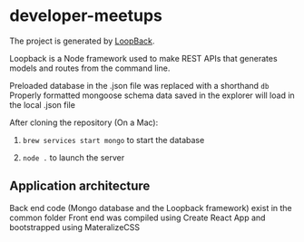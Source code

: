 # developer-meetups

The project is generated by [LoopBack](http://loopback.io).

Loopback is a Node framework used to make REST APIs that generates models and routes from the command line.

Preloaded database in the .json file was replaced with a shorthand `db`
Properly formatted mongoose schema data saved in the explorer will load in the local .json file

After cloning the repository (On a Mac):

1) `brew services start mongo` to start the database

2) `node .` to launch the server

## Application architecture

Back end code (Mongo database and the Loopback framework) exist in the common folder
Front end was compiled using Create React App and bootstrapped using MateralizeCSS
